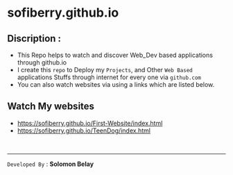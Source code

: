 # sofiberry.github.io


## Discription : 

- This Repo helps to watch and discover Web_Dev based applications through github.io 
- I create this `repo` to Deploy my  `Projects`, and Other `Web Based` applications Stuffs through internet for every one via `github.com`
- You can also watch websites via using a links which are listed below.

## Watch My websites

- https://sofiberry.github.io/First-Website/index.html
- https://sofiberry.github.io/TeenDog/index.html
<br>
<hr>

`Developed By` :
**Solomon Belay**
